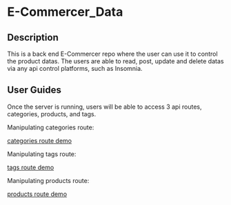 # E-Commercer_Data

## Description

This is a back end E-Commercer repo where the user can use it to control the product datas. The users are able to read, post, update and delete datas via any api control platforms, such as Insomnia.

## User Guides

Once the server is running, users will be able to access 3 api routes, categories, products, and tags.

Manipulating categories route:

[categories route demo](https://drive.google.com/file/d/1no7fdI2UQzJxkT48_y5I6GSALncsKomN/view)

Manipulating tags route:

[tags route demo](https://drive.google.com/file/d/1oTfxN05u_wuXFgj6jA6UxrVy6Mp_5gcS/view)

Manipulating products route:

[products route demo](https://drive.google.com/file/d/1o8VrPqwOMRPy36Vnd9FFRh5S3UJukSJu/view)